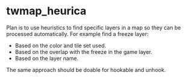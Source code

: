 # twmap_heurica

Plan is to use heuristics to find specific layers in a map so they can be processed automatically.
For example find a freeze layer:
 - Based on the color and tile set used.
 - Based on the overlap with the freeze in the game layer.
 - Based on the layer name.

The same approach should be doable for hookable and unhook.

